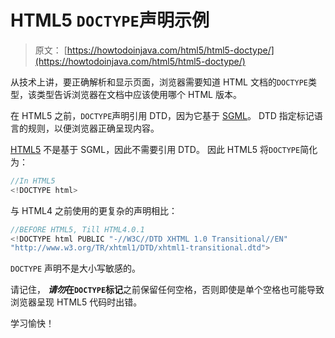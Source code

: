 # HTML5 `DOCTYPE`声明示例

> 原文： [https://howtodoinjava.com/html5/html5-doctype/](https://howtodoinjava.com/html5/html5-doctype/)

从技术上讲，要正确解析和显示页面，浏览器需要知道 HTML 文档的`DOCTYPE`类型，该类型告诉浏览器在文档中应该使用哪个 HTML 版本。

在 HTML5 之前，`DOCTYPE`声明引用 DTD，因为它基于 [SGML](https://en.wikipedia.org/wiki/Standard_Generalized_Markup_Language)。 DTD 指定标记语言的规则，以便浏览器正确呈现内容。

[HTML5](//howtodoinjava.com/html5) 不是基于 SGML，因此不需要引用 DTD。 因此 HTML5 将`DOCTYPE`简化为：

```java
//In HTML5
<!DOCTYPE html>

```

与 HTML4 之前使用的更复杂的声明相比：

```java
//BEFORE HTML5, Till HTML4.0.1
<!DOCTYPE html PUBLIC "-//W3C//DTD XHTML 1.0 Transitional//EN"
"http://www.w3.org/TR/xhtml1/DTD/xhtml1-transitional.dtd">

```

`DOCTYPE` 声明不是大小写敏感的。

请记住， ***请勿*在`DOCTYPE`标记**之前保留任何空格，否则即使是单个空格也可能导致浏览器呈现 HTML5 代码时出错。

学习愉快！